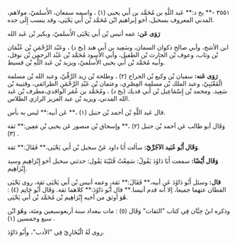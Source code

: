 ٣٥٥١ -** بخ د:** عَبد اللَّهِ بن مُحَمَّد بن أَبي يحيى (١) ، واسمه سمعان، الأَسلميّ، مولاهم، المدني المعروف بسحبل، أخو إبراهيم ابْن مُحَمَّد بْن أَبي يَحْيَى، وقد ينسب إِلَى جده.

**رَوَى عَن:** عمه أنيس بْن أَبي يَحْيَى الأَسلميّ، وبكير بْن عَبد الله

ابن الأشج، وأبي صالح ذكوان السمان، وسَعِيد بن أَبي هند (بخ د) ، وعَبْد الرَّحْمَنِ بْن عُثْمَان بْن وثاب، وعوف بْن الحارث بْن الطفيل، وأبي الأسود مُحَمَّد بْن عَبْد الرحمن بْن نوفل، وأبيه مُحَمَّد بْن أَبي يحيى الأَسلميّ، ويزيد بْن عَبد اللَّهِ بْن قسيط.

**رَوَى عَنه:** سفيان بْن وكيع بْن الجراح (٢) ، وطلحة بْن زيد الرَّقِّيّ، وعبد الله بْن مسلمة الْقَعْنَبِيّ، وعبد الملك بْن مسلمة المِصْرِي، وعثمان بْن عَبْدِ الرَّحْمَنِ الطرائفي، وقتيبة بْن سَعِيد. ومحمد بْن إِسْمَاعِيل بْن أَبي فديك (بخ د) ، ومُحَمَّد بن عُمَر الواقدي،مطرف بْن عَبد الله المدني، ويزيد بْن عبد العزيز الرازي الطلاس.

قال عَبد اللَّهِ بْن أحمد بْن حنبل (١) ،** عَن أبيه:** ليس به بأس.

وَقَال أبو طالب عَن أحمد بْن حنبل (٢) ،** وإسحاق بْن منصور عَن يحيى بْن مَعِين:** ثقة (٣) .

**وَقَال أَبُو عُبَيد الآجُرِّيّ:** سألت أَبَا داود عَنْ سحبل بْن أَبي يَحْيَى،** فَقَالَ:** ثقة.

**وَقَال أَيْضًا:** سمعت أَبَا دَاوُدَ يَقُولُ: سَمِعْتُ قُتَيْبَةَ يَقُول: حدثني سحبل أخو إِبْرَاهِيم وسيد إِبْرَاهِيم.

**قال:** وسئل أَبُو دَاوُدَ عَن أبيه،** فَقَالَ:** ثقة، وعمه أنيس بْن أَبي يَحْيَى ثقة، روى يَحْيَى القطان عنهما جميعا، إلا أنه قدم أنيسا.** قال أَبُو دَاوُدَ:** كلاهما ثقة. وَقَال أَبُو حَاتِم (٤) : هُوَ أوثق من أخيه إِبْرَاهِيم بْن مُحَمَّد بْن أَبي يَحْيَى.

وذكره ابنُ حِبَّان فِي كتاب "الثقات" وَقَال (٥) : مات ببغداد سنة أربعوسبعين ومئة، وهُوَ ابْن سبع وخمسين (١) .

روى لَهُ الْبُخَارِيّ فِي "الأدب"، وأَبُو دَاوُدَ.